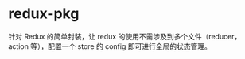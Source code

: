# redux-pkg

针对 Redux 的简单封装，让 redux 的使用不需涉及到多个文件（reducer，action 等），配置一个 store 的 config 即可进行全局的状态管理。
